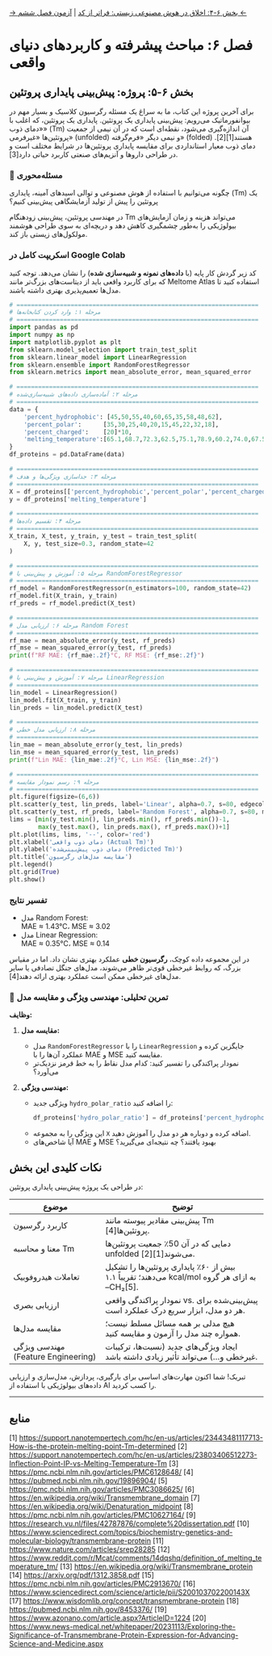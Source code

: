 [→ بخش ۶-۴: اخلاق در هوش مصنوعی زیستی: فراتر از کد](./04-ethics-in-bio-ai.md) | [آزمون فصل ششم ←](./exam/index.md)

# فصل ۶: مباحث پیشرفته و کاربردهای دنیای واقعی

## بخش ۶-۵: پروژه: پیش‌بینی پایداری پروتئین

برای آخرین پروژه این کتاب، ما به سراغ یک مسئله رگرسیون کلاسیک و بسیار مهم در بیوانفورماتیک می‌رویم: پیش‌بینی پایداری یک پروتئین. پایداری یک پروتئین، که اغلب با «دمای ذوب» (Tm) آن اندازه‌گیری می‌شود، نقطه‌ای است که در آن نیمی از جمعیت پروتئین‌ها «غیرفرمی» (unfolded) و نیمی دیگر «فرم‌گرفته» (folded) هستند[1][2]. دمای ذوب معیار استانداردی برای مقایسه پایداری پروتئین‌ها در شرایط مختلف است و در طراحی داروها و آنزیم‌های صنعتی کاربرد حیاتی دارد[3].

### 🎯 مسئله‌‌محوری

چگونه می‌توانیم با استفاده از هوش مصنوعی و توالی اسیدهای آمینه، پایداری (Tm) یک پروتئین را پیش از تولید آزمایشگاهی پیش‌بینی کنیم؟

در مهندسی پروتئین، پیش‌بینی زودهنگام Tm می‌تواند هزینه‌ و زمان آزمایش‌های بیولوژیکی را به‌طور چشمگیری کاهش دهد و دریچه‌ای به سوی طراحی هوشمند مولکول‌های زیستی باز کند.

### اسکریپت کامل در Google Colab

کد زیر گردش کار پایه (با **داده‌های نمونه و شبیه‌سازی شده**) را نشان می‌دهد. توجه کنید که برای کاربرد واقعی باید از دیتاست‌های بزرگ‌تر مانند Meltome Atlas استفاده کنید تا مدل‌ها تعمیم‌پذیری بهتری داشته باشند.

```python
# ===================================================================
# مرحله ۱: وارد کردن کتابخانه‌ها
# ===================================================================
import pandas as pd
import numpy as np
import matplotlib.pyplot as plt
from sklearn.model_selection import train_test_split
from sklearn.linear_model import LinearRegression
from sklearn.ensemble import RandomForestRegressor
from sklearn.metrics import mean_absolute_error, mean_squared_error

# ===================================================================
# مرحله ۲: آماده‌سازی داده‌های شبیه‌سازی‌شده
# ===================================================================
data = {
    'percent_hydrophobic': [45,50,55,40,60,65,35,58,48,62],
    'percent_polar':      [35,30,25,40,20,15,45,22,32,18],
    'percent_charged':    [20]*10,
    'melting_temperature':[65.1,68.7,72.3,62.5,75.1,78.9,60.2,74.0,67.5,76.8]
}
df_proteins = pd.DataFrame(data)

# ===================================================================
# مرحله ۳: جداسازی ویژگی‌ها و هدف
# ===================================================================
X = df_proteins[['percent_hydrophobic','percent_polar','percent_charged']]
y = df_proteins['melting_temperature']

# ===================================================================
# مرحله ۴: تقسیم داده‌ها
# ===================================================================
X_train, X_test, y_train, y_test = train_test_split(
    X, y, test_size=0.3, random_state=42
)

# ===================================================================
# مرحله ۵: آموزش و پیش‌بینی با RandomForestRegressor
# ===================================================================
rf_model = RandomForestRegressor(n_estimators=100, random_state=42)
rf_model.fit(X_train, y_train)
rf_preds = rf_model.predict(X_test)

# ===================================================================
# مرحله ۶: ارزیابی مدل Random Forest
# ===================================================================
rf_mae = mean_absolute_error(y_test, rf_preds)
rf_mse = mean_squared_error(y_test, rf_preds)
print(f"RF MAE: {rf_mae:.2f}°C, RF MSE: {rf_mse:.2f}")

# ===================================================================
# مرحله ۷: آموزش و پیش‌بینی با LinearRegression
# ===================================================================
lin_model = LinearRegression()
lin_model.fit(X_train, y_train)
lin_preds = lin_model.predict(X_test)

# ===================================================================
# مرحله ۸: ارزیابی مدل خطی
# ===================================================================
lin_mae = mean_absolute_error(y_test, lin_preds)
lin_mse = mean_squared_error(y_test, lin_preds)
print(f"Lin MAE: {lin_mae:.2f}°C, Lin MSE: {lin_mse:.2f}")

# ===================================================================
# مرحله ۹: رسم نمودار مقایسه
# ===================================================================
plt.figure(figsize=(6,6))
plt.scatter(y_test, lin_preds, label='Linear', alpha=0.7, s=80, edgecolors='k')
plt.scatter(y_test, rf_preds, label='Random Forest', alpha=0.7, s=80, marker='s', edgecolors='k')
lims = [min(y_test.min(), lin_preds.min(), rf_preds.min())-1,
        max(y_test.max(), lin_preds.max(), rf_preds.max())+1]
plt.plot(lims, lims, '--', color='red')
plt.xlabel('دمای ذوب واقعی (Actual Tm)')
plt.ylabel('دمای ذوب پیش‌بینی‌شده (Predicted Tm)')
plt.title('مقایسه مدل‌های رگرسیون')
plt.legend()
plt.grid(True)
plt.show()
```

### تفسیر نتایج

- مدل Random Forest:  
  MAE ≈ 1.43°C، MSE ≈ 3.02
- مدل Linear Regression:  
  MAE ≈ 0.35°C، MSE ≈ 0.14

در این مجموعه داده کوچک، **رگرسیون خطی** عملکرد بهتری نشان داد. اما در مقیاس بزرگ‌، که روابط غیرخطی قوی‌تر ظاهر می‌شوند، مدل‌های جنگل تصادفی یا سایر مدل‌های غیرخطی ممکن است عملکرد بهتری ارائه دهند[4].

### 🔬 تمرین تحلیلی: مهندسی ویژگی و مقایسه مدل

**وظایف:**

1. **مقایسه مدل:**

   - مدل `RandomForestRegressor` را با `LinearRegression` جایگزین کرده و عملکرد آن‌ها را با MAE و MSE مقایسه کنید.
   - نمودار پراکندگی را تفسیر کنید: کدام مدل نقاط را به خط قرمز نزدیک‌تر می‌آورد؟

2. **مهندسی ویژگی:**
   - ویژگی جدید `hydro_polar_ratio` را اضافه کنید:
     ```python
     df_proteins['hydro_polar_ratio'] = df_proteins['percent_hydrophobic'] / df_proteins['percent_polar']
     ```
   - این ویژگی را به مجموعه `X` اضافه کرده و دوباره هر دو مدل را آموزش دهید.
   - آیا شاخص‌های MAE و MSE بهبود یافتند؟ چه نتیجه‌ای می‌گیرید؟

## نکات کلیدی این بخش

در طراحی یک پروژه پیش‌بینی پایداری پروتئین:

| موضوع                              | توضیح                                                                                         |
| ---------------------------------- | --------------------------------------------------------------------------------------------- |
| کاربرد رگرسیون                     | پیش‌بینی مقادیر پیوسته مانند Tm پروتئین‌ها[4].                                                |
| معنا و محاسبه Tm                   | دمایی که در آن 50٪ جمعیت پروتئین‌ها unfolded می‌شوند[1][2].                                   |
| تعاملات هیدروفوبیک                 | بیش از ۶۰٪ پایداری پروتئین‌ها را تشکیل می‌دهند؛ تقریباً ۱.۱ kcal/mol به ازای هر گروه –CH₂[5]. |
| ارزیابی بصری                       | نمودار پراکندگی واقعی vs. پیش‌بینی‌شده برای هر دو مدل، ابزار سریع درک عملکرد است.             |
| مقایسه مدل‌ها                      | هیچ مدلی بر همه مسائل مسلط نیست؛ همواره چند مدل را آزمون و مقایسه کنید.                       |
| مهندسی ویژگی (Feature Engineering) | ایجاد ویژگی‌های جدید (نسبت‌ها، ترکیبات غیرخطی و…) می‌تواند تأثیر زیادی داشته باشد.            |

تبریک! شما اکنون مهارت‌های اساسی برای بارگیری، پردازش، مدل‌سازی و ارزیابی داده‌های بیولوژیکی با استفاده از AI را کسب کردید.

---

## **منابع**

[1] https://support.nanotempertech.com/hc/en-us/articles/23443481117713-How-is-the-protein-melting-point-Tm-determined
[2] https://support.nanotempertech.com/hc/en-us/articles/23803406512273-Inflection-Point-IP-vs-Melting-Temperature-Tm
[3] https://pmc.ncbi.nlm.nih.gov/articles/PMC6128648/
[4] https://pubmed.ncbi.nlm.nih.gov/19896904/
[5] https://pmc.ncbi.nlm.nih.gov/articles/PMC3086625/
[6] https://en.wikipedia.org/wiki/Transmembrane_domain
[7] https://en.wikipedia.org/wiki/Denaturation_midpoint
[8] https://pmc.ncbi.nlm.nih.gov/articles/PMC10627164/
[9] https://research.vu.nl/files/42787876/complete%20dissertation.pdf
[10] https://www.sciencedirect.com/topics/biochemistry-genetics-and-molecular-biology/transmembrane-protein
[11] https://www.nature.com/articles/srep28285
[12] https://www.reddit.com/r/Mcat/comments/14dqshq/definition_of_melting_temperature_tm/
[13] https://en.wikipedia.org/wiki/Transmembrane_protein
[14] https://arxiv.org/pdf/1312.3858.pdf
[15] https://pmc.ncbi.nlm.nih.gov/articles/PMC2913670/
[16] https://www.sciencedirect.com/science/article/pii/S200103702200143X
[17] https://www.wisdomlib.org/concept/transmembrane-protein
[18] https://pubmed.ncbi.nlm.nih.gov/8453376/
[19] https://www.azonano.com/article.aspx?ArticleID=1224
[20] https://www.news-medical.net/whitepaper/20231113/Exploring-the-Significance-of-Transmembrane-Protein-Expression-for-Advancing-Science-and-Medicine.aspx
